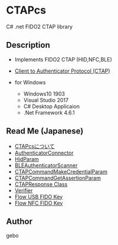 # CTAPcs
C# .net FIDO2 CTAP library

## Description
- Implements FIDO2 CTAP (HID,NFC,BLE)
- [Client to Authenticator Protocol (CTAP)](https://fidoalliance.org/specs/fido-v2.0-ps-20190130/fido-client-to-authenticator-protocol-v2.0-ps-20190130.html)

- for Windows
  - Windows10 1903
  - Visual Studio 2017
  - C# Desktop Applicaion
  - .Net Framework 4.6.1

## Read Me (Japanese)
- [CTAPcsについて](https://github.com/gebogebogebo/CTAPcs/blob/master/readme/CTAPcs_ReadMe_01.md)
- [AuthenticatorConnector](https://github.com/gebogebogebo/CTAPcs/blob/master/readme/CTAPcs_ReadMe_02.md)
- [HidParam](https://github.com/gebogebogebo/CTAPcs/blob/master/readme/CTAPcs_ReadMe_05.md#hidparam-class)
- [BLEAuthenticatorScanner](https://github.com/gebogebogebo/CTAPcs/blob/master/readme/CTAPcs_ReadMe_03.md) 
- [CTAPCommandMakeCredentialParam](https://github.com/gebogebogebo/CTAPcs/blob/master/readme/CTAPcs_ReadMe_05.md#ctapcommandmakecredentialparam)
- [CTAPCommandGetAssertionParam](https://github.com/gebogebogebo/CTAPcs/blob/master/readme/CTAPcs_ReadMe_05.md#ctapcommandgetassertionparam)
- [CTAPResponse Class](https://github.com/gebogebogebo/CTAPcs/blob/master/readme/CTAPcs_ReadMe_04.md)
- [Verifier](https://github.com/gebogebogebo/CTAPcs/blob/master/readme/CTAPcs_ReadMe_06.md#verifier)
- [Flow USB FIDO Key](https://github.com/gebogebogebo/CTAPcs/blob/master/readme/CTAPcs_ReadMe_21.md)
- [Flow NFC FIDO Key](https://github.com/gebogebogebo/CTAPcs/blob/master/readme/CTAPcs_ReadMe_22.md)

## Author
gebo
